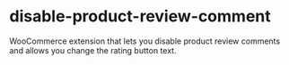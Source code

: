 # disable-product-review-comment
WooCommerce extension that lets you disable product review comments and allows you change the rating button text.
